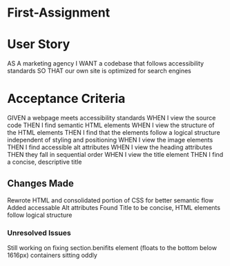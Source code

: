 # First-Assignment

<h1>User Story</h1>
AS A marketing agency
I WANT a codebase that follows accessibility standards
SO THAT our own site is optimized for search engines

<h1>Acceptance Criteria</h1>

GIVEN a webpage meets accessibility standards
WHEN I view the source code
THEN I find semantic HTML elements
WHEN I view the structure of the HTML elements
THEN I find that the elements follow a logical structure independent of styling and positioning
WHEN I view the image elements
THEN I find accessible alt attributes
WHEN I view the heading attributes
THEN they fall in sequential order
WHEN I view the title element
THEN I find a concise, descriptive title

<h2>Changes Made</h2>

Rewrote HTML and consolidated portion of CSS for better semantic flow
Added accessable Alt attributes
Found Title to be concise, HTML elements follow logical structure

<h3>Unresolved Issues</h3>
Still working on fixing section.benifits element (floats to the bottom below 1616px)
containers sitting oddly
